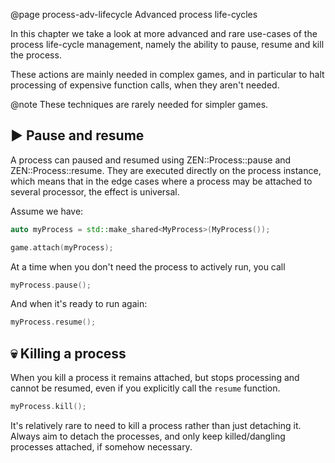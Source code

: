 @page process-adv-lifecycle Advanced process life-cycles

In this chapter we take a look at more advanced and rare use-cases
of the process life-cycle management, namely the ability to pause,
resume and kill the process.

These actions are mainly needed in complex games, and in particular
to halt processing of expensive function calls, when they aren't needed.

@note These techniques are rarely needed for simpler games.

## ▶️ Pause and resume

A process can paused and resumed using ZEN::Process::pause and
ZEN::Process::resume. They are executed directly on the process instance,
which means that in the edge cases where a process may be attached
to several processor, the effect is universal.

Assume we have:

````cpp
auto myProcess = std::make_shared<MyProcess>(MyProcess());

game.attach(myProcess);
````

At a time when you don't need the process to actively run, you call

````cpp
myProcess.pause();
````

And when it's ready to run again:

````cpp
myProcess.resume();
````

## 💀 Killing a process

When you kill a process it remains attached, but stops processing and
cannot be resumed, even if you explicitly call the ``resume`` function.

````cpp
myProcess.kill();
````

It's relatively rare to need to kill a process rather than just
detaching it. Always aim to detach the processes, and only keep
killed/dangling processes attached, if somehow necessary.
